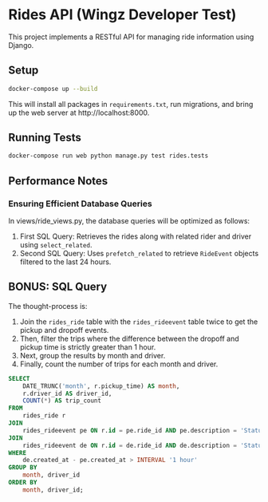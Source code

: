 # Rides API (Wingz Developer Test)

This project implements a RESTful API for managing ride information using Django.

## Setup
```bash
docker-compose up --build
```
This will install all packages in `requirements.txt`, run migrations, and bring up the web server at http://localhost:8000.

## Running Tests
```bash
docker-compose run web python manage.py test rides.tests
```

## Performance Notes
### Ensuring Efficient Database Queries
In views/ride_views.py, the database queries will be optimized as follows:
1. First SQL Query: Retrieves the rides along with related rider and driver using `select_related`.
2. Second SQL Query: Uses `prefetch_related` to retrieve `RideEvent` objects filtered to the last 24 hours.

## BONUS: SQL Query
The thought-process is:
1. Join the `rides_ride` table with the `rides_rideevent` table twice to get the pickup and dropoff events.
2. Then, filter the trips where the difference between the dropoff and pickup time is strictly greater than 1 hour.
3. Next, group the results by month and driver.
4. Finally, count the number of trips for each month and driver.

```sql
SELECT 
    DATE_TRUNC('month', r.pickup_time) AS month,
    r.driver_id AS driver_id,
    COUNT(*) AS trip_count
FROM 
    rides_ride r
JOIN 
    rides_rideevent pe ON r.id = pe.ride_id AND pe.description = 'Status changed to pickup'
JOIN 
    rides_rideevent de ON r.id = de.ride_id AND de.description = 'Status changed to dropoff'
WHERE 
    de.created_at - pe.created_at > INTERVAL '1 hour'
GROUP BY 
    month, driver_id
ORDER BY 
    month, driver_id;
```

